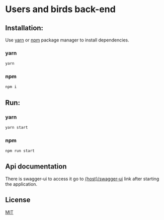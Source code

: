 # Users and birds back-end

## Installation:

Use [yarn](https://classic.yarnpkg.com/en/docs/install) or [npm](https://www.npmjs.com) package manager to install dependencies.

### yarn
```bash
yarn
```
### npm
```bash
npm i
```
## Run:

### yarn
```bash
yarn start
```

### npm
```bash
npm run start
```

## Api documentation

There is swagger-ui to access it go to [{host}/swagger-ui](http://localhost:8080/swagger-ui) link after starting the application.

## License
[MIT](https://choosealicense.com/licenses/mit/)